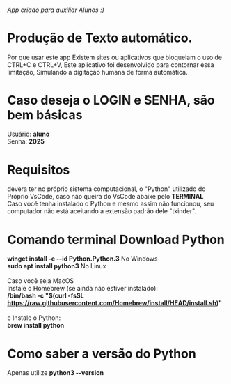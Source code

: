<h6>App criado para auxiliar Alunos :)</h6>

# Produção de Texto automático.
  Por que usar este app
            Existem sites ou aplicativos que bloqueiam o uso de CTRL+C e CTRL+V,
            Este aplicativo foi desenvolvido para contornar essa limitação,
            Simulando a digitação humana de forma automática.
# Caso deseja o LOGIN e SENHA, são bem básicas
Usuário: **aluno** <br>
Senha: **2025**
# Requisitos
devera ter no próprio sistema computacional, o "Python" utilizado do Próprio VsCode, caso não queira do VsCode abaixe pelo **TERMINAL**
<br> Caso você tenha instalado o Python e mesmo assim não funcionou, seu computador não está aceitando a extensão padrão dele "tkinder".
# Comando terminal Download Python
**winget install -e --id Python.Python.3** No Windows <br>
**sudo apt install python3** No Linux
<br> <br> Caso você seja MacOS <br>
Instale o Homebrew (se ainda não estiver instalado): <br>
**/bin/bash -c "$(curl -fsSL https://raw.githubusercontent.com/Homebrew/install/HEAD/install.sh)"** <br>
<br> e Instale o Python:
<br> **brew install python**
# Como saber a versão do Python
Apenas utilize **python3 --version**
